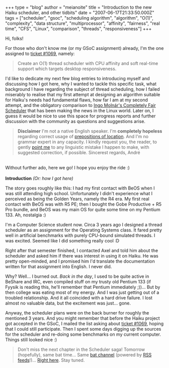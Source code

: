+++
type = "blog"
author = "meianoite"
title = "Introduction to the new Haiku scheduler, and other tidbits"
date = "2007-06-17T21:33:50.000Z"
tags = ["scheduler", "gsoc", "scheduling algorithm", "algorithm", "O(1)", "complexity", "data structure", "multiprocessor", "affinity", "fairness", "real time", "CFS", "Linux", "comparison", "threads", "responsiveness"]
+++

Hi, folks!

For those who don't know me (or my GSoC assignment) already, I'm the one assigned to <a href="http://dev.haiku-os.org/ticket/1069">ticket #1069</a>, namely:

<blockquote>Create an O(1) thread scheduler with CPU affinity and soft real-time support which targets desktop responsiveness.</blockquote>

I'd like to dedicate my next few blog entries to introducing myself and discussing how I got here, why I wanted to tackle this specific task, what background I have regarding the subject of thread scheduling, how I failed miserably to realise that my first attempt at designing an algorithm suitable for Haiku's needs had fundamental flaws, how far I am at my second attempt, and the obligatory comparison to <a href="http://people.redhat.com/mingo/cfs-scheduler/sched-design-CFS.txt">Ingo Moln&aacute;r's Completely Fair Scheduler</a> that has been making the news in the Linux world. <!--break--> Later on, I guess it would be nice to use this space for progress reports and further discussion with the community as questions and suggestions arise.
<br>
<a name="disclaimer"></a><blockquote><b>Disclaimer</b>
I'm not a native English speaker. I'm <b>completely hopeless</b> regarding correct usage of <a href="http://owl.english.purdue.edu/handouts/esl/eslprep2.html">prepositions of location</a>. And I'm no grammar expert in any capacity. I kindly request you, the reader, to gently <a href="/user/1164/contact">point me</a> to any linguistic mistake I happen to make, with suggested correction, if possible.
Sincerest regards,
Andr&eacute;</blockquote><br>
Without further ado, here we go! I hope you enjoy the ride :)
<br><br>
<b>Introduction</b>
<i>(Or: how I got here)</i>

The story goes roughly like this: I had my first contact with BeOS when I was still attending high school. Unfortunately I didn't experience what I perceived as being the Golden Years, namely the R4 era. My first real contact with BeOS was with R5 PE; then I bought the Gobe Productive + R5 Pro bundle, and BeOS was my main OS for quite some time on my Pentium 133. Ah, nostalgia :)

I'm a Computer Science student now. Circa 3 years ago I designed a thread scheduler as an assignment for the Operating Systems class. It fared pretty well in artificial benchmarks with purely CPU-bound simulated threads. I was excited. Seemed like I did something really cool :D

Right after that semester finished, I contacted Axel and told him about the scheduler and asked him if there was interest in using it on Haiku. He was pretty open-minded, and I promised him I'd translate the documentation written for that assignment into English. I never did.

Why? Well... I burned out. <i>Back in the day</i>, I used to be quite active in BeShare and IRC, even compiled stuff on my trusty old Pentium 133 (if Fyysik is reading this, he'll remember that Pentium immediately ;))... But by then college was eating most of my energy. And I was just getting out of a troubled relationship. And it all coincided with a hard drive failure. I lost almost no valuable data, but the excitement was just... gone.

Anyway, the scheduler plans were on the back burner for roughly the mentioned 3 years. And you might remember that before the Haiku project got accepted in the GSoC, I mailed the list asking about <a href="http://dev.haiku-os.org/ticket/1069">ticket #1069</a>, hoping that I could still participate. <a name="bench"></a>Then I spent some days digging up the sources for the scheduler and re-doing some benchmarks on my current computer. Things still looked nice :)
<br>
<blockquote>Don't miss the next chapter in the Scheduler saga! Tomorrow (hopefully), same bat time... Same <a href="/blog/meianoite">bat channel</a> (powered by <a href="/blog/1164/feed">RSS feeds</a>!)... <a href="/blog/meianoite">Right here</a>. Stay tuned.</blockquote>